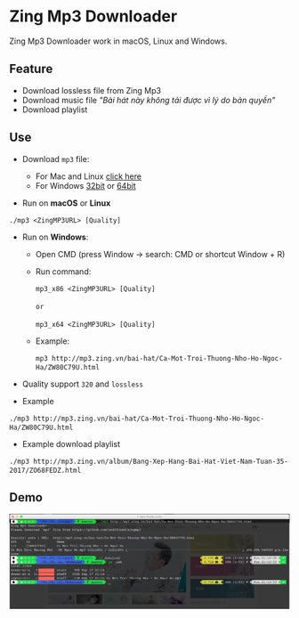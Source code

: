 # Zing Mp3 Downloader

Zing Mp3 Downloader work in macOS, Linux and Windows.

## Feature
- Download lossless file from Zing Mp3
- Download music file *"Bài hát này không tải được vì lý do bản quyền"*
- Download playlist

## Use

- Download `mp3` file:

	- For Mac and Linux [click here](https://github.com/und3fined/zingmp3/raw/master/mp3)
	- For Windows [32bit](https://github.com/und3fined/zingmp3/raw/master/mp3_x86.exe) or [64bit](https://github.com/und3fined/zingmp3/raw/master/mp3_x64.exe)

- Run on **macOS** or **Linux**
```
./mp3 <ZingMP3URL> [Quality]
```

- Run on **Windows**:

	- Open CMD (press Window -> search: CMD or shortcut Window + R)
	- Run command:
		```
		mp3_x86 <ZingMP3URL> [Quality]

		or

		mp3_x64 <ZingMP3URL> [Quality]
		```
	- Example: 
		
		```
		mp3 http://mp3.zing.vn/bai-hat/Ca-Mot-Troi-Thuong-Nho-Ho-Ngoc-Ha/ZW80C79U.html
		```


- Quality support `320` and `lossless`

- Example
```
./mp3 http://mp3.zing.vn/bai-hat/Ca-Mot-Troi-Thuong-Nho-Ho-Ngoc-Ha/ZW80C79U.html
```

 - Example download playlist
```
./mp3 http://mp3.zing.vn/album/Bang-Xep-Hang-Bai-Hat-Viet-Nam-Tuan-35-2017/ZO68FEDZ.html
```

## Demo

![demo](https://github.com/und3fined/zingmp3/blob/master/demo.png?raw=true "Demo")

